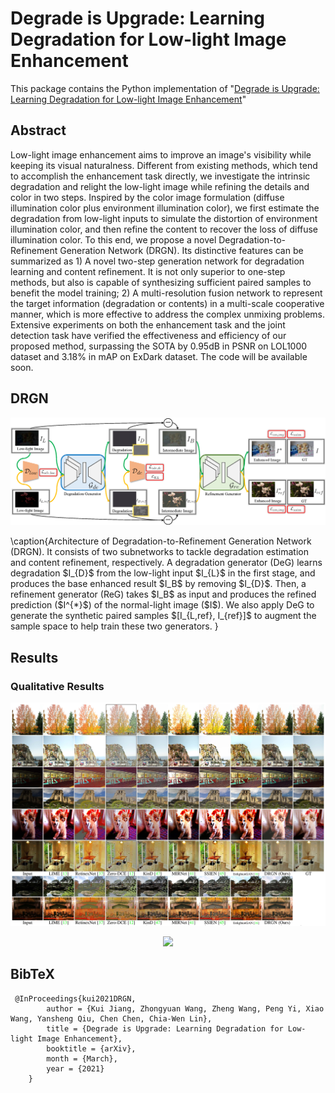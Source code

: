 # Degrade is Upgrade: Learning Degradation for Low-light Image Enhancement

This package contains the Python implementation of "[Degrade is Upgrade: Learning Degradation for Low-light Image Enhancement](https://arxiv.org/pdf/2103.10621.pdf)"

## Abstract
Low-light image enhancement aims to improve an image's visibility while keeping its visual naturalness. Different from existing methods, which tend to accomplish the enhancement task directly, we investigate the intrinsic degradation and relight the low-light image while refining the details and color in two steps. Inspired by the color image formulation (diffuse illumination color plus environment illumination color), we first estimate the degradation from low-light inputs to simulate the distortion of environment illumination color, and then refine the content to recover the loss of diffuse illumination color. To this end, we propose a novel Degradation-to-Refinement Generation Network (DRGN). Its distinctive features can be summarized as 1) A novel two-step generation network for degradation learning and content refinement. It is not only superior to one-step methods, but also is capable of synthesizing sufficient paired samples to benefit the model training; 2) A multi-resolution fusion network to represent the target information (degradation or contents) in a multi-scale cooperative manner, which is more effective to address the complex unmixing problems. Extensive experiments on both the enhancement task and the joint detection task have verified the effectiveness and efficiency of our proposed method, surpassing the SOTA by 0.95dB in PSNR on LOL1000 dataset and 3.18\% in mAP on ExDark dataset. The code will be available soon.

## DRGN
<p align="center">
  <img src="img/framework.png">
</p>
\caption{Architecture of Degradation-to-Refinement Generation Network (DRGN). It consists of two subnetworks to tackle degradation estimation and content refinement, respectively. A degradation generator (DeG) learns degradation $I_{D}$ from the low-light input $I_{L}$ in the first stage, and produces the base enhanced result $I_B$ by removing $I_{D}$. Then, a refinement generator (ReG) takes $I_B$ as input and produces the refined prediction ($I^{*}$) of the normal-light image ($I$). We also apply DeG to generate the synthetic paired samples $[I_{L,ref}, I_{ref}]$ to augment the sample space to help train these two generators.
}

## Results
### Qualitative Results
<p align="center">
  <img src="img/Qualitative Results1.jpg">
</p>
<p align="center">
  <img src="img/Qualitative Results2.png">
</p>

## BibTeX
```
 @InProceedings{kui2021DRGN,
        author = {Kui Jiang, Zhongyuan Wang, Zheng Wang, Peng Yi, Xiao Wang, Yansheng Qiu, Chen Chen, Chia-Wen Lin},
        title = {Degrade is Upgrade: Learning Degradation for Low-light Image Enhancement},
        booktitle = {arXiv},
        month = {March},
        year = {2021}
    }
```

